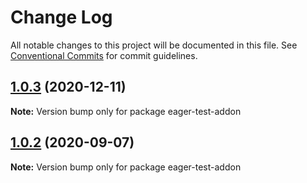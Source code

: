 # Change Log

All notable changes to this project will be documented in this file.
See [Conventional Commits](https://conventionalcommits.org) for commit guidelines.

## [1.0.3](https://github.com/linkedin/eyeglass/compare/eager-test-addon@1.0.2...eager-test-addon@1.0.3) (2020-12-11)

**Note:** Version bump only for package eager-test-addon





## [1.0.2](https://github.com/linkedin/eyeglass/compare/eager-test-addon@1.0.1...eager-test-addon@1.0.2) (2020-09-07)

**Note:** Version bump only for package eager-test-addon
